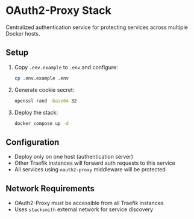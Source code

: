 # OAuth2-Proxy Stack

Centralized authentication service for protecting services across multiple Docker hosts.

## Setup

1. Copy `.env.example` to `.env` and configure:
   ```bash
   cp .env.example .env
   ```

2. Generate cookie secret:
   ```bash
   openssl rand -base64 32
   ```

3. Deploy the stack:
   ```bash
   docker compose up -d
   ```

## Configuration

- Deploy only on one host (authentication server)
- Other Traefik instances will forward auth requests to this service
- All services using `oauth2-proxy` middleware will be protected

## Network Requirements

- OAuth2-Proxy must be accessible from all Traefik instances
- Uses `stacksmith` external network for service discovery